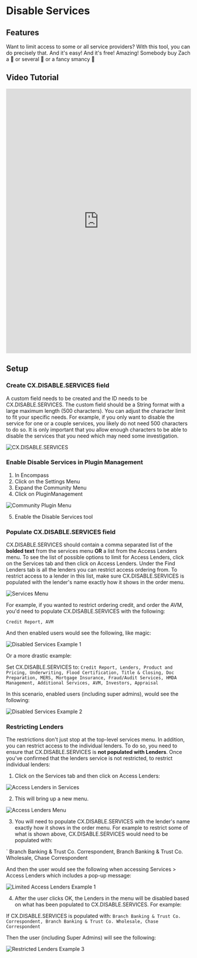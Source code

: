 # Disable Services

## Features

Want to limit access to some or all service providers? With this tool, you can do precisely that. And it's easy! And it's free! Amazing! Somebody buy Zach a :beer: or several :beers: or a fancy smancy :tropical_drink:

## Video Tutorial

<iframe width="100%" height="720" src="https://www.youtube.com/embed/MWVtlYTm_y4" title="Community Plugin Installation" frameborder="0" allowfullscreen></iframe>

## Setup

### Create CX.DISABLE.SERVICES field

A custom field needs to be created and the ID needs to be CX.DISABLE.SERVICES. The custom field should be a String format with a large maximum length (500 characters). You can adjust the character limit to fit your specific needs. For example, if you only want to disable the service for one or a couple services, you likely do not need 500 characters to do so. It is only important that you allow enough characters to be able to disable the services that you need which may need some investigation.

![CX.DISABLE.SERVICES](/img/DisableServices/cx_disable_services.png)

### Enable Disable Services in Plugin Management

1. In Encompass
2. Click on the Settings Menu
3. Expand the Community Menu
4. Click on PluginManagement

![Community Plugin Menu](/img/CommunityPluginMenu.png)

5. Enable the Disable Services tool

### Populate CX.DISABLE.SERVICES field

CX.DISABLE.SERVICES should contain a comma separated list of the **bolded text** from the services menu **OR** a list from the Access Lenders menu. To see the list of possible options to limit for Access Lenders, click on the Services tab and then click on Access Lenders. Under the Find Lenders tab is all the lenders you can restrict access ordering from. To restrict access to a lender in this list, make sure CX.DISABLE.SERVICES is populated with the lender's name exactly how it shows in the order menu.

![Services Menu](/img/DisableServices/ServicesMenu.png)

For example, if you wanted to restrict ordering credit, and order the AVM, you'd need to populate CX.DISABLE.SERVICES with the following:

`
Credit Report, AVM
`

And then enabled users would see the following, like magic:

![Disabled Services Example 1](/img/DisableServices/RestrictedServicesExample1.png)

Or a more drastic example:

Set CX.DISABLE.SERVICES to:
`
Credit Report, Lenders, Product and Pricing, Underwriting, Flood Certification, Title & Closing, Doc Preparation, MERS, Mortgage Insurance, Fraud/Audit Services, HMDA Management, Additional Services, AVM, Investors, Appraisal
`

In this scenario, enabled users (including super admins), would see the following:

![Disabled Services Example 2](/img/DisableServices/RestrictedServicesExample2.png)

### Restricting Lenders

The restrictions don't just stop at the top-level services menu. In addition, you can restrict access to the individual lenders. To do so, you need to ensure that CX.DISABLE.SERVICES is **not populated with Lenders**. Once you've confirmed that the lenders service is not restricted, to restrict individual lenders:

1. Click on the Services tab and then click on Access Lenders:

![Access Lenders in Services](/img/DisableServices/ServicesAccessLender.png)

2. This will bring up a new menu. 

![Access Lenders Menu](/img/DisableServices/AccessLenders.png)

3. You will need to populate CX.DISABLE.SERVICES with the lender's name exactly how it shows in the order menu. For example to restrict some of what is shown above, CX.DISABLE.SERVICES would need to be populated with:

`
Branch Banking & Trust Co. Correspondent, Branch Banking & Trust Co. Wholesale, Chase Correspondent

And then the user would see the following when accessing Services > Access Lenders which includes a pop-up message:

![Limited Access Lenders Example 1](/img/DisableServices/RestrictedLenders.png)

4. After the user clicks OK, the Lenders in the menu will be disabled based on what has been populated to CX.DISABLE.SERVICES. For example:

If CX.DISABLE.SERVICES is populated with:
`
Branch Banking & Trust Co. Correspondent, Branch Banking & Trust Co. Wholesale, Chase Correspondent
`

Then the user (including Super Admins) will see the following:

![Restricted Lenders Example 3](/img/DisableServices/RestrictedServicesExample3.png)

